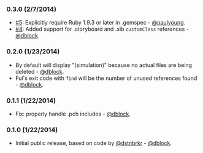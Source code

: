 ### 0.3.0 (2/7/2014)

* [#5](https://github.com/dblock/fui/issues/5): Explicitly require Ruby 1.9.3 or later in .gemspec - [@paulyoung](https://github.com/paulyoung).
* [#4](https://github.com/dblock/fui/issues/4): Added support for .storyboard and .xib `customClass` references - [@dblock](https://github.com/dblock).

### 0.2.0 (1/23/2014)

* By default will display "(simulation)" because no actual files are being deleted - [@dblock](https://github.com/dblock).
* Fui's exit code with `find` will be the number of unused references found - [@dblock](https://github.com/dblock).

### 0.1.1 (1/22/2014)

* Fix: properly handle .pch includes - [@dblock](https://github.com/dblock).

### 0.1.0 (1/22/2014)

* Initial public release, based on code by [@dstnbrkr](https://github.com/dstnbrkr) - [@dblock](https://github.com/dblock).
